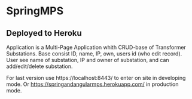 # SpringMPS
## Deployed to Heroku
Application is a Multi-Page Application whith CRUD-base of Transformer Substations.
Base consist ID, name, IP, own, users id (who edit record).
User see name of substation, IP and owner of substation, and can add/edit/delete substation.

For last version use 
https://localhost:8443/
to enter on site in developing mode.
Or https://springandangularmps.herokuapp.com/ in production mode.
